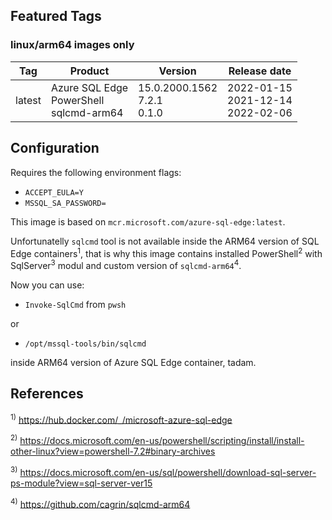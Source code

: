 ## Featured Tags

### linux/arm64 images only

|Tag|Product|Version|Release date|
|--- |--- |--- |---|
|latest|Azure SQL Edge<br/>PowerShell<br/>sqlcmd-arm64|15.0.2000.1562<br/>7.2.1<br/>0.1.0|2022-01-15<br>2021-12-14<br/>2022-02-06|

## Configuration
Requires the following environment flags:
- ```ACCEPT_EULA=Y```
- ```MSSQL_SA_PASSWORD=```

This image is based on ```mcr.microsoft.com/azure-sql-edge:latest```.

Unfortunatelly ```sqlcmd``` tool is not available inside the ARM64 version of SQL Edge containers<sup>1</sup>, that is why this image contains installed PowerShell<sup>2</sup> with SqlServer<sup>3</sup> modul and custom version of ```sqlcmd-arm64```<sup>4</sup>.

Now you can use:

* ```Invoke-SqlCmd``` from ```pwsh```

or
* ```/opt/mssql-tools/bin/sqlcmd```

inside ARM64 version of Azure SQL Edge container, tadam.

## References

<sup>1)</sup> https://hub.docker.com/_/microsoft-azure-sql-edge

<sup>2)</sup> https://docs.microsoft.com/en-us/powershell/scripting/install/install-other-linux?view=powershell-7.2#binary-archives

<sup>3)</sup> https://docs.microsoft.com/en-us/sql/powershell/download-sql-server-ps-module?view=sql-server-ver15

<sup>4)</sup> https://github.com/cagrin/sqlcmd-arm64